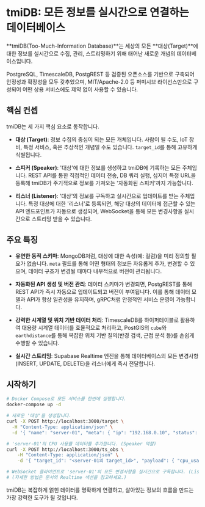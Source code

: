 # tmiDB: 모든 정보를 실시간으로 연결하는 데이터베이스

**tmiDB(Too-Much-Information Database)**는 세상의 모든 **대상(Target)**에 대한 정보를 실시간으로 수집, 관리, 스트리밍하기 위해 태어난 새로운 개념의 데이터베이스입니다.

PostgreSQL, TimescaleDB, PostgREST 등 검증된 오픈소스를 기반으로 구축되어 안정성과 확장성을 모두 갖추었으며, MIT/Apache-2.0 등 퍼미시브 라이선스만으로 구성되어 어떤 상용 서비스에도 제약 없이 사용할 수 있습니다.

## 핵심 컨셉

tmiDB는 세 가지 핵심 요소로 동작합니다.

- **대상 (Target)**: 정보 수집의 중심이 되는 모든 개체입니다. 사람이 될 수도, IoT 장비, 특정 서비스, 혹은 추상적인 개념일 수도 있습니다. `target_id`를 통해 고유하게 식별됩니다.

- **스피커 (Speaker)**: '대상'에 대한 정보를 생성하고 tmiDB에 기록하는 모든 주체입니다. REST API를 통한 직접적인 데이터 전송, DB 쿼리 실행, 심지어 특정 URL을 등록해 tmiDB가 주기적으로 정보를 가져오는 '자동화된 스피커'까지 가능합니다.

- **리스너 (Listener)**: '대상'의 정보를 구독하고 실시간으로 업데이트를 받는 주체입니다. 특정 대상에 대한 '리스너'로 등록되면, 해당 대상의 데이터에 접근할 수 있는 API 엔드포인트가 자동으로 생성되며, WebSocket을 통해 모든 변경사항을 실시간으로 스트리밍 받을 수 있습니다.

## 주요 특징

- **유연한 동적 스키마**: MongoDB처럼, 대상에 대한 속성(예: 컬럼)을 미리 정의할 필요가 없습니다. `meta` 필드를 통해 어떤 형태의 정보든 자유롭게 추가, 변경할 수 있으며, 데이터 구조가 변경될 때마다 내부적으로 버전이 관리됩니다.

- **자동화된 API 생성 및 버전 관리**: 데이터 스키마가 변경되면, PostgREST를 통해 REST API가 즉시 자동으로 업데이트되고 버전이 부여됩니다. 이를 통해 데이터 모델과 API가 항상 일관성을 유지하며, gRPC처럼 안정적인 서비스 운영이 가능합니다.

- **강력한 시계열 및 위치 기반 데이터 처리**: TimescaleDB를 하이퍼테이블로 활용하여 대용량 시계열 데이터를 효율적으로 처리하고, PostGIS의 `cube`와 `earthdistance`를 통해 복잡한 위치 기반 질의(반경 검색, 근접 분석 등)를 손쉽게 수행할 수 있습니다.

- **실시간 스트리밍**: Supabase Realtime 엔진을 통해 데이터베이스의 모든 변경사항(INSERT, UPDATE, DELETE)을 리스너에게 즉시 전달합니다.

## 시작하기

```bash
# Docker Compose로 모든 서비스를 한번에 실행합니다.
docker-compose up -d

# 새로운 '대상'을 생성합니다.
curl -X POST http://localhost:3000/target \
  -H "Content-Type: application/json" \
  -d '{ "name": "server-01", "meta": { "ip": "192.168.0.10", "status": "online" } }'

# 'server-01'의 CPU 사용률 데이터를 추가합니다. (Speaker 역할)
curl -X POST http://localhost:3000/ts_obs \
    -H "Content-Type: application/json" \
    -d '{ "target_id": "<server-01의 target_id>", "payload": { "cpu_usage": 15.5 } }'

# WebSocket 클라이언트로 'server-01'의 모든 변경사항을 실시간으로 구독합니다. (Listener 역할)
# (자세한 방법은 문서의 Realtime 섹션을 참고하세요.)
```

tmiDB는 복잡하게 얽힌 데이터를 명확하게 연결하고, 살아있는 정보의 흐름을 만드는 가장 강력한 도구가 될 것입니다.
